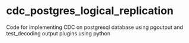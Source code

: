 # cdc_postgres_logical_replication
Code for implementing CDC on postgresql database using pgoutput and test_decoding output plugins using python
